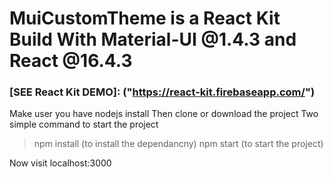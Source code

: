 # MuiCustomTheme is a React Kit Build With Material-UI @1.4.3 and React @16.4.3


### [SEE React Kit DEMO]: ("https://react-kit.firebaseapp.com/")

Make user you have nodejs install
Then clone or download the project
Two simple command to start the project
> npm install (to install the dependancny)
> npm start (to start the project)

Now visit localhost:3000 


